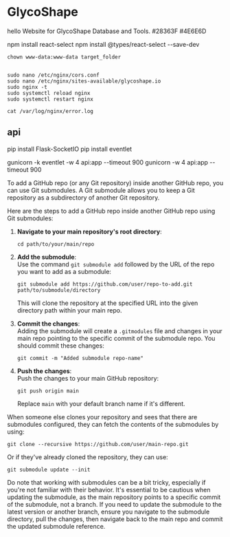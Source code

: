 # GlycoShape



hello
Website for GlycoShape Database and Tools.
#28363F
#4E6E6D

npm install react-select
npm install @types/react-select --save-dev



```
chown www-data:www-data target_folder


sudo nano /etc/nginx/cors.conf
sudo nano /etc/nginx/sites-available/glycoshape.io
sudo nginx -t
sudo systemctl reload nginx
sudo systemctl restart nginx

cat /var/log/nginx/error.log

```


## api

pip install Flask-SocketIO
pip install eventlet


gunicorn -k eventlet -w 4 api:app --timeout 900
gunicorn -w 4 api:app --timeout 900





To add a GitHub repo (or any Git repository) inside another GitHub repo, you can use Git submodules. A Git submodule allows you to keep a Git repository as a subdirectory of another Git repository. 

Here are the steps to add a GitHub repo inside another GitHub repo using Git submodules:

1. **Navigate to your main repository's root directory**:  
    ```
    cd path/to/your/main/repo
    ```

2. **Add the submodule**:  
   Use the command `git submodule add` followed by the URL of the repo you want to add as a submodule:
    ```
    git submodule add https://github.com/user/repo-to-add.git path/to/submodule/directory
    ```

   This will clone the repository at the specified URL into the given directory path within your main repo.

3. **Commit the changes**:  
   Adding the submodule will create a `.gitmodules` file and changes in your main repo pointing to the specific commit of the submodule repo. You should commit these changes:
    ```
    git commit -m "Added submodule repo-name"
    ```

4. **Push the changes**:  
   Push the changes to your main GitHub repository:
    ```
    git push origin main
    ```
   Replace `main` with your default branch name if it's different.

When someone else clones your repository and sees that there are submodules configured, they can fetch the contents of the submodules by using:

```
git clone --recursive https://github.com/user/main-repo.git
```

Or if they've already cloned the repository, they can use:

```
git submodule update --init
```

Do note that working with submodules can be a bit tricky, especially if you're not familiar with their behavior. It's essential to be cautious when updating the submodule, as the main repository points to a specific commit of the submodule, not a branch. If you need to update the submodule to the latest version or another branch, ensure you navigate to the submodule directory, pull the changes, then navigate back to the main repo and commit the updated submodule reference.